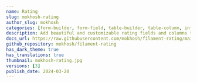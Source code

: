 ```yaml
---
name: Rating
slug: mokhosh-rating
author_slug: mokhosh
categories: [form-builder, form-field, table-builder, table-column, infolist-entry]
description: Add beautiful and customizable rating fields and columns to your forms and tables.
docs_url: https://raw.githubusercontent.com/mokhosh/filament-rating/main/README.md
github_repository: mokhosh/filament-rating
has_dark_theme: true
has_translations: true
thumbnail: mokhosh-rating.jpg
versions: [3]
publish_date: 2024-03-20
---
```


